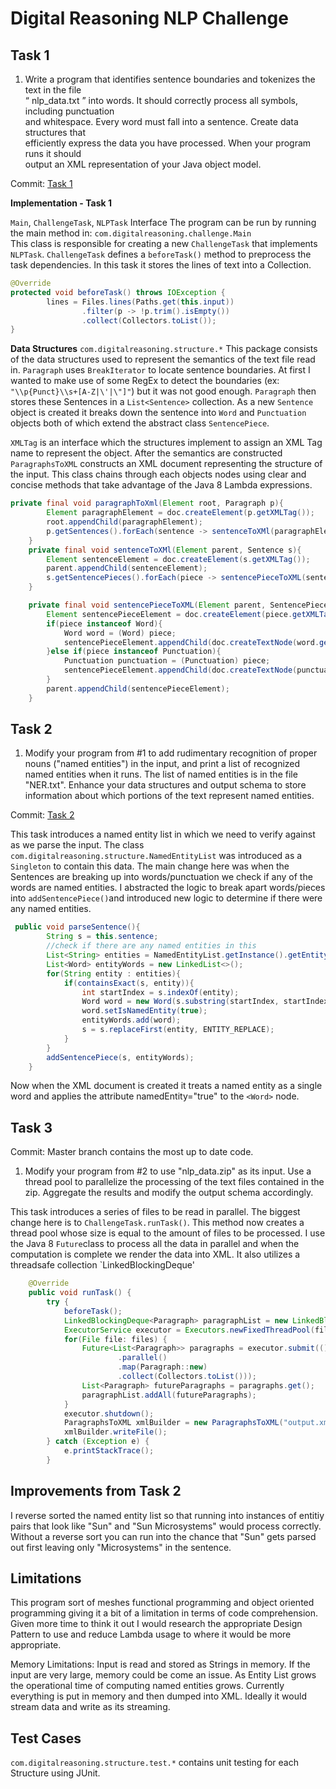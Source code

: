 **Digital Reasoning NLP Challenge**
===================================

**Task 1**
----------

 1. Write    a    program    that    identifies    sentence    boundaries    and    tokenizes    the    text    in    the    file   
“   nlp_data.txt   ”    into    words.    It    should    correctly    process    all    symbols,    including    punctuation   
and    whitespace.    Every    word    must    fall    into    a    sentence.    Create    data    structures    that   
efficiently    express    the    data    you    have    processed.    When    your    program    runs    it    should   
output  an  XML  representation  of  your  Java  object  model.  

Commit: [Task 1](https://github.com/ssilve1989/NLPChallenge/tree/78f3f6acefbfab7553b47b833f2e2be5e8744061)

**Implementation - Task 1**

`Main`, `ChallengeTask`, `NLPTask` Interface
The program can be run by running the main method in: 
`com.digitalreasoning.challenge.Main`    
This class is responsible for creating a new `ChallengeTask` that implements `NLPTask`.
`ChallengeTask` defines a `beforeTask()` method to preprocess the task dependencies.
In this task it stores the lines of text into a Collection.

```java
@Override
protected void beforeTask() throws IOException {
        lines = Files.lines(Paths.get(this.input))
                .filter(p -> !p.trim().isEmpty())
                .collect(Collectors.toList());
}
```

**Data Structures** `com.digitalreasoning.structure.*`
This package consists of the data structures used to represent the semantics of the text file read in. `Paragraph` uses `BreakIterator` to locate sentence boundaries. At first I wanted to make use of some RegEx to detect the boundaries (ex: `"\\p{Punct}\\s+[A-Z|\'|\"]"`) but it was not good enough. `Paragraph` then stores these Sentences in a `List<Sentence>` collection. As a new `Sentence` object is created it breaks down the sentence into `Word` and `Punctuation` objects both of which extend the abstract class `SentencePiece`. 

`XMLTag` is an interface which the structures implement to assign an XML Tag name to represent the object. After the semantics are constructed `ParagraphsToXML` constructs an XML document representing the structure of the input. This class chains through each objects nodes using clear and concise methods that take advantage of the Java 8 Lambda expressions.
```java
private final void paragraphToXml(Element root, Paragraph p){
        Element paragraphElement = doc.createElement(p.getXMLTag());
        root.appendChild(paragraphElement);
        p.getSentences().forEach(sentence -> sentenceToXMl(paragraphElement, sentence));
    }
    private final void sentenceToXMl(Element parent, Sentence s){
        Element sentenceElement = doc.createElement(s.getXMLTag());
        parent.appendChild(sentenceElement);
        s.getSentencePieces().forEach(piece -> sentencePieceToXML(sentenceElement, piece));
    }

    private final void sentencePieceToXML(Element parent, SentencePiece piece){
        Element sentencePieceElement = doc.createElement(piece.getXMLTag());
        if(piece instanceof Word){
            Word word = (Word) piece;
            sentencePieceElement.appendChild(doc.createTextNode(word.getWord()));
        }else if(piece instanceof Punctuation){
            Punctuation punctuation = (Punctuation) piece;
            sentencePieceElement.appendChild(doc.createTextNode(punctuation.getPunctuation()));
        }
        parent.appendChild(sentencePieceElement);
    }
```

**Task 2**
-------
1. Modify your program from #1 to add rudimentary recognition of proper nouns ("named entities") in the input, and print a list of recognized named entities when it runs. The list of named entities is in the file "NER.txt". Enhance your data structures and output schema to store information about which portions of the text represent named entities.

Commit: [Task 2](https://github.com/ssilve1989/NLPChallenge/tree/85f440829c58aa5af053495b200b24b93b778d83)

This task introduces a named entity list in which we need to verify against as we parse the input. The class `com.digitalreasoning.structure.NamedEntityList` was  introduced as a `Singleton` to contain this data. The main change here was when the Sentences are breaking up into words/punctuation we check if any of the words are named entities. I abstracted the logic to break apart words/pieces into `addSentencePiece()`and introduced new logic to determine if there were any named entities.

```java
 public void parseSentence(){
        String s = this.sentence;
        //check if there are any named entities in this
        List<String> entities = NamedEntityList.getInstance().getEntityList();
        List<Word> entityWords = new LinkedList<>();
        for(String entity : entities){
            if(containsExact(s, entity)){
                int startIndex = s.indexOf(entity);
                Word word = new Word(s.substring(startIndex, startIndex + entity.length()));
                word.setIsNamedEntity(true);
                entityWords.add(word);
                s = s.replaceFirst(entity, ENTITY_REPLACE);
            }
        }
        addSentencePiece(s, entityWords);
    }
```
 Now when the XML document is created it treats a named entity as a single word and applies the attribute namedEntity="true" to the `<Word>` node.

**Task 3**
----------

Commit: Master branch contains the most up to date code.

1. Modify your program from #2 to use "nlp_data.zip" as its input. Use a thread pool to parallelize the processing of the text files contained in the zip. Aggregate the results and modify the output schema accordingly.

This task introduces a series of files to be read in parallel. The biggest change here is to `ChallengeTask.runTask()`. This method now creates a thread pool whose size is equal to the amount of files to be processed. I use the Java 8 `Future`class to process all the data in parallel and when the computation is complete we render the data into XML. It also utilizes a threadsafe collection `LinkedBlockingDeque'

```java
    @Override
    public void runTask() {
        try {
            beforeTask();
            LinkedBlockingDeque<Paragraph> paragraphList = new LinkedBlockingDeque<>(); //thread safe collection
            ExecutorService executor = Executors.newFixedThreadPool(files.size());
            for(File file: files) {
                Future<List<Paragraph>> paragraphs = executor.submit(() -> Files.lines(Paths.get(file.getAbsolutePath()))
                        .parallel()
                        .map(Paragraph::new)
                        .collect(Collectors.toList()));
                List<Paragraph> futureParagraphs = paragraphs.get();
                paragraphList.addAll(futureParagraphs);
            }
            executor.shutdown();
            ParagraphsToXML xmlBuilder = new ParagraphsToXML("output.xml", paragraphList);
            xmlBuilder.writeFile();
        } catch (Exception e) {
            e.printStackTrace();
        }
```

**Improvements from Task 2**
-------
I reverse sorted the named entity list so that running into instances of entitiy pairs that look like "Sun" and "Sun Microsystems" would process correctly. Without a reverse sort you can run into the chance that "Sun" gets parsed out first leaving only "Microsystems" in the sentence.

**Limitations**
-------

This program sort of meshes functional programming and object oriented programming giving it a bit of a limitation in terms of code comprehension. Given more time to think it out I would research the appropriate Design Pattern to use and reduce Lambda usage to where it would be more appropriate. 

Memory Limitations: Input is read and stored as Strings in memory. If the input are very large, memory could be come an issue. As Entity List grows the operational time of computing named entities grows. Currently everything is put in memory and then dumped into XML. Ideally it would stream data and write as its streaming. 

**Test Cases**
-------

`com.digitalreasoning.structure.test.*` contains unit testing for each Structure using JUnit. 

